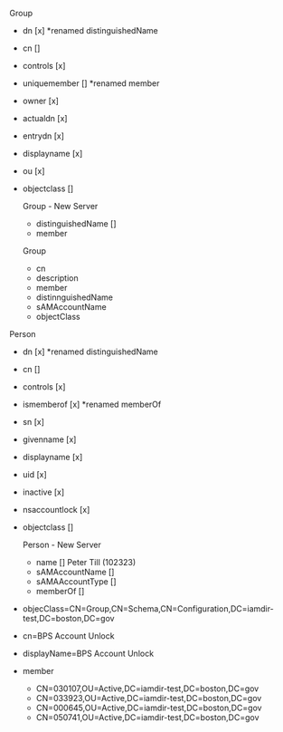 Group
- dn [x] *renamed distinguishedName
- cn []
- controls [x]
- uniquemember [] *renamed member
- owner [x]
- actualdn [x]
- entrydn [x]
- displayname [x]
- ou [x]
- objectclass []

  Group - New Server
  - distinguishedName []
  - member


  Group
  - cn
  - description
  - member
  - distinnguishedName
  - sAMAccountName
  - objectClass    

Person
- dn [x] *renamed distinguishedName
- cn []
- controls [x]
- ismemberof [x] *renamed memberOf
- sn [x]
- givenname [x]
- displayname [x]
- uid [x]
- inactive [x]
- nsaccountlock [x]
- objectclass []

  Person - New Server
  - name [] Peter Till (102323)
  - sAMAccountName []
  - sAMAAccountType []
  - memberOf []



- objecClass=CN=Group,CN=Schema,CN=Configuration,DC=iamdir-test,DC=boston,DC=gov
- cn=BPS Account Unlock
- displayName=BPS Account Unlock
- member
  - CN=030107,OU=Active,DC=iamdir-test,DC=boston,DC=gov
  - CN=033923,OU=Active,DC=iamdir-test,DC=boston,DC=gov
  - CN=000645,OU=Active,DC=iamdir-test,DC=boston,DC=gov
  - CN=050741,OU=Active,DC=iamdir-test,DC=boston,DC=gov





  <!-- Pruned 0 symbolic links and 7 directories from /opt/homebrew
  ==> Caveats
  ==> openjdk
  For the system Java wrappers to find this JDK, symlink it with
    sudo ln -sfn /opt/homebrew/opt/openjdk/libexec/openjdk.jdk /Library/Java/JavaVirtualMachines/openjdk.jdk

  openjdk is keg-only, which means it was not symlinked into /opt/homebrew,
  because macOS provides similar software and installing this software in
  parallel can cause all kinds of trouble.

  If you need to have openjdk first in your PATH, run:
    echo 'export PATH="/opt/homebrew/opt/openjdk/bin:$PATH"' >> ~/.zshrc

  For compilers to find openjdk you may need to set:
    export CPPFLAGS="-I/opt/homebrew/opt/openjdk/include"
  ==> yarn
  yarn requires a Node installation to function. You can install one with:
    brew install node




  phillipkelly@Phillips-M1-MacBook-Pro group-mgmt % brew install apache-directory-studio
  ==> Caveats
  To set the Java VM to use:

    https://directory.apache.org/studio/faqs.html#how-to-set-the-java-vm-to-use

  apache-directory-studio requires Java 11+. You can install the latest version with:
    brew install --cask temurin

  ==> Downloading https://www.apache.org/dyn/closer.cgi?path=/directory/studio/2.0.0.v20210717-M17/ApacheDirectoryStudio-
  ==> Downloading from https://dlcdn.apache.org/directory/studio/2.0.0.v20210717-M17/ApacheDirectoryStudio-2.0.0.v2021071
  ################################################################################################################ 100.0%
  ==> Installing Cask apache-directory-studio
  ==> Moving App 'ApacheDirectoryStudio.app' to '/Applications/ApacheDirectoryStudio.app'
  🍺  apache-directory-studio was successfully installed!


  Navaneeshwar Kanchamreddy1:06 PM
  ldaps://iamdir-test.boston.gov:636/DC=DomainDnsZones,DC=iamdir-test,DC=boston,DC=gov?objectClass??(objectClass=*)
  # command line : ldapsearch -H ldaps://iamdir-test.boston.gov:636 -x -D "svc_groupmgmt" -W -b "DC=DomainDnsZones,DC=iamdir-test,DC=boston,DC=gov" -s base -a always -z 1 "(objectClass=*)" "objectClass"
  Navaneeshwar Kanchamreddy1:55 PM
  iamdir-test.boston.gov
  Navaneeshwar Kanchamreddy1:57 PM
  telenet iamdir-test.boston.gov:636
  telnet iamdir-test.boston.gov:636
  Navaneeshwar Kanchamreddy1:59 PM
  ztvds.cityhall.boston.cob
  Navaneeshwar Kanchamreddy2:00 PM
  10.241.111.31 -->

